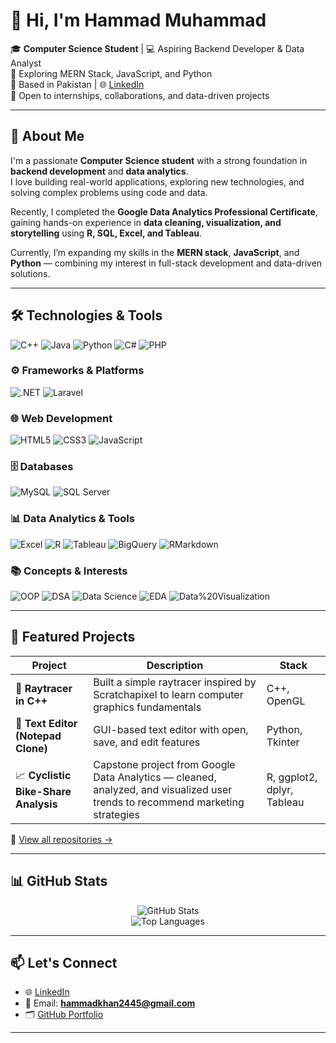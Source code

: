 # 👋 Hi, I'm Hammad Muhammad

🎓 **Computer Science Student** | 💻 Aspiring Backend Developer & Data Analyst  
🚀 Exploring MERN Stack, JavaScript, and Python  
📍 Based in Pakistan | 🌐 [LinkedIn](https://www.linkedin.com/in/hammad-muhammad1/)  
💬 Open to internships, collaborations, and data-driven projects  

---

## 💼 About Me

I'm a passionate **Computer Science student** with a strong foundation in **backend development** and **data analytics**.  
I love building real-world applications, exploring new technologies, and solving complex problems using code and data.  

Recently, I completed the **Google Data Analytics Professional Certificate**, gaining hands-on experience in **data cleaning, visualization, and storytelling** using **R, SQL, Excel, and Tableau**.  

Currently, I’m expanding my skills in the **MERN stack**, **JavaScript**, and **Python** — combining my interest in full-stack development and data-driven solutions.

---

## 🛠️ Technologies & Tools
![C++](https://img.shields.io/badge/C++-00599C?style=for-the-badge&logo=c%2B%2B&logoColor=white)
![Java](https://img.shields.io/badge/Java-007396?style=for-the-badge&logo=java&logoColor=white)
![Python](https://img.shields.io/badge/Python-3776AB?style=for-the-badge&logo=python&logoColor=white)
![C#](https://img.shields.io/badge/C%23-239120?style=for-the-badge&logo=c-sharp&logoColor=white)
![PHP](https://img.shields.io/badge/PHP-777BB4?style=for-the-badge&logo=php&logoColor=white)

### ⚙️ Frameworks & Platforms
![.NET](https://img.shields.io/badge/.NET-512BD4?style=for-the-badge&logo=dotnet&logoColor=white)
![Laravel](https://img.shields.io/badge/Laravel-F55247?style=for-the-badge&logo=laravel&logoColor=white)

### 🌐 Web Development
![HTML5](https://img.shields.io/badge/HTML5-E34F26?style=for-the-badge&logo=html5&logoColor=white)
![CSS3](https://img.shields.io/badge/CSS3-1572B6?style=for-the-badge&logo=css3&logoColor=white)
![JavaScript](https://img.shields.io/badge/JavaScript-F7DF1E?style=for-the-badge&logo=javascript&logoColor=black)

### 🗄️ Databases
![MySQL](https://img.shields.io/badge/MySQL-4479A1?style=for-the-badge&logo=mysql&logoColor=white)
![SQL Server](https://img.shields.io/badge/SQL%20Server-CC2927?style=for-the-badge&logo=microsoft-sql-server&logoColor=white)

### 📊 Data Analytics & Tools
![Excel](https://img.shields.io/badge/Excel-217346?style=for-the-badge&logo=microsoft-excel&logoColor=white)
![R](https://img.shields.io/badge/R-276DC3?style=for-the-badge&logo=r&logoColor=white)
![Tableau](https://img.shields.io/badge/Tableau-E97627?style=for-the-badge&logo=tableau&logoColor=white)
![BigQuery](https://img.shields.io/badge/BigQuery-4285F4?style=for-the-badge&logo=google-cloud&logoColor=white)
![RMarkdown](https://img.shields.io/badge/RMarkdown-75AADB?style=for-the-badge&logo=rstudio&logoColor=white)

### 📚 Concepts & Interests
![OOP](https://img.shields.io/badge/OOP-Programming-blue?style=for-the-badge)
![DSA](https://img.shields.io/badge/Data%20Structures%20&%20Algorithms-orange?style=for-the-badge)
![Data Science](https://img.shields.io/badge/Data%20Science-3178C6?style=for-the-badge&logo=scikit-learn&logoColor=white)
![EDA](https://img.shields.io/badge/Exploratory%20Data%20Analysis-1E90FF?style=for-the-badge)
![Data%20Visualization](https://img.shields.io/badge/Data%20Visualization-9400D3?style=for-the-badge)

---

## 🚧 Featured Projects

| Project | Description | Stack |
|--------|-------------|-------|
| 🎯 **Raytracer in C++** | Built a simple raytracer inspired by Scratchapixel to learn computer graphics fundamentals | C++, OpenGL |
| 📝 **Text Editor (Notepad Clone)** | GUI-based text editor with open, save, and edit features | Python, Tkinter |
| 📈 **Cyclistic Bike-Share Analysis** | Capstone project from Google Data Analytics — cleaned, analyzed, and visualized user trends to recommend marketing strategies | R, ggplot2, dplyr, Tableau |

🔗 [View all repositories →](https://github.com/iaamhammad?tab=repositories)

---

## 📊 GitHub Stats

<p align="center">
  <img src="https://github-readme-stats.vercel.app/api?username=iaamhammad&show_icons=true&theme=radical" alt="GitHub Stats" />
  <br/>
  <img src="https://github-readme-stats.vercel.app/api/top-langs/?username=iaamhammad&layout=compact&theme=radical" alt="Top Languages" />
</p>

---

## 📫 Let's Connect

- 🌐 [LinkedIn](https://www.linkedin.com/in/hammad-muhammad1/)
- 📧 Email: **hammadkhan2445@gmail.com**
- 🗂️ [GitHub Portfolio](https://github.com/iaamhammad)

---
